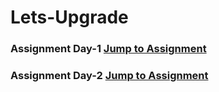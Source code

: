 # Lets-Upgrade
### Assignment Day-1 [Jump to Assignment](https://github.com/valavb/Lets-Upgrade/blob/main/Assignment%20Day-1/Day-1%20Assignment.ipynb "Assignment Day-1")
### Assignment Day-2 [Jump to Assignment](https://github.com/valavb/Lets-Upgrade/blob/main/Assignment%20Day-2/Day%202%20Assignment.ipynb "Assignment Day-2")
